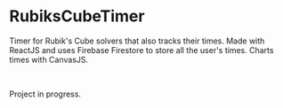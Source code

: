 # RubiksCubeTimer
Timer for Rubik's Cube solvers that also tracks their times. Made with ReactJS and uses Firebase Firestore to store all the user's times.  Charts times with CanvasJS.

&nbsp;

Project in progress.

